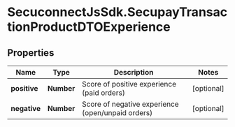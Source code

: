 # SecuconnectJsSdk.SecupayTransactionProductDTOExperience

## Properties
Name | Type | Description | Notes
------------ | ------------- | ------------- | -------------
**positive** | **Number** | Score of positive experience (paid orders) | [optional] 
**negative** | **Number** | Score of negative experience (open/unpaid orders) | [optional] 


